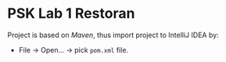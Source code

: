 # PSK Lab 1 Restoran
Project is based on *Maven*, thus import project to IntelliJ IDEA by:
* File -> Open... -> pick `pom.xml` file.
